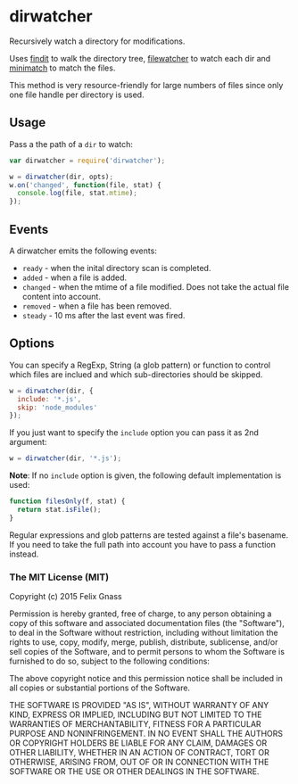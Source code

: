 # dirwatcher

Recursively watch a directory for modifications.

Uses [findit](https://npmjs.org/package/findit) to walk the directory tree,
[filewatcher](https://npmjs.org/package/filewatcher) to watch each dir
and [minimatch](https://npmjs.org/package/minimatch) to match the files.

This method is very resource-friendly for large numbers of files since only
one file handle per directory is used.

## Usage

Pass a the path of a `dir` to watch:

```js
var dirwatcher = require('dirwatcher');

w = dirwatcher(dir, opts);
w.on('changed', function(file, stat) {
  console.log(file, stat.mtime);
});
```

## Events

A dirwatcher emits the following events:

* `ready` - when the inital directory scan is completed.
* `added` - when a file is added.
* `changed` - when the mtime of a file modified. Does not take the actual file content into account.
* `removed` - when a file has been removed.
* `steady` - 10 ms after the last event was fired.

## Options

You can specify a RegExp, String (a glob pattern) or function to control which
files are inclued and which sub-directories should be skipped.

```js
w = dirwatcher(dir, {
  include: '*.js',
  skip: 'node_modules'
});
```

If you just want to specify the `include` option you can pass it as 2nd argument:

```js
w = dirwatcher(dir, '*.js');
```

__Note__: If no `include` option is given, the following default implementation is used:

```js
function filesOnly(f, stat) {
  return stat.isFile();
}
```

Regular expressions and glob patterns are tested against a file's basename. If
you need to take the full path into account you have to pass a function instead.


### The MIT License (MIT)

Copyright (c) 2015 Felix Gnass

Permission is hereby granted, free of charge, to any person obtaining a copy
of this software and associated documentation files (the "Software"), to deal
in the Software without restriction, including without limitation the rights
to use, copy, modify, merge, publish, distribute, sublicense, and/or sell
copies of the Software, and to permit persons to whom the Software is
furnished to do so, subject to the following conditions:

The above copyright notice and this permission notice shall be included in
all copies or substantial portions of the Software.

THE SOFTWARE IS PROVIDED "AS IS", WITHOUT WARRANTY OF ANY KIND, EXPRESS OR
IMPLIED, INCLUDING BUT NOT LIMITED TO THE WARRANTIES OF MERCHANTABILITY,
FITNESS FOR A PARTICULAR PURPOSE AND NONINFRINGEMENT. IN NO EVENT SHALL THE
AUTHORS OR COPYRIGHT HOLDERS BE LIABLE FOR ANY CLAIM, DAMAGES OR OTHER
LIABILITY, WHETHER IN AN ACTION OF CONTRACT, TORT OR OTHERWISE, ARISING FROM,
OUT OF OR IN CONNECTION WITH THE SOFTWARE OR THE USE OR OTHER DEALINGS IN
THE SOFTWARE.
